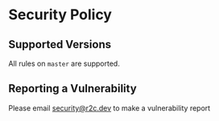 # Security Policy

## Supported Versions

All rules on `master` are supported.

## Reporting a Vulnerability

Please email security@r2c.dev to make a vulnerability report
